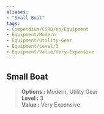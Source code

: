 ```yaml
---
aliases:
- "Small Boat"
tags:
- Compendium/CSRD/en/Equipment
- Equipment/Modern
- Equipment/Utility-Gear
- Equipment/Level/3
- Equipment/Value/Very-Expensive
---
```


  
## Small Boat  
  
>  
> **Options :** Modern, Utility Gear  
> **Level :** 3  
> **Value :** Very Expensive